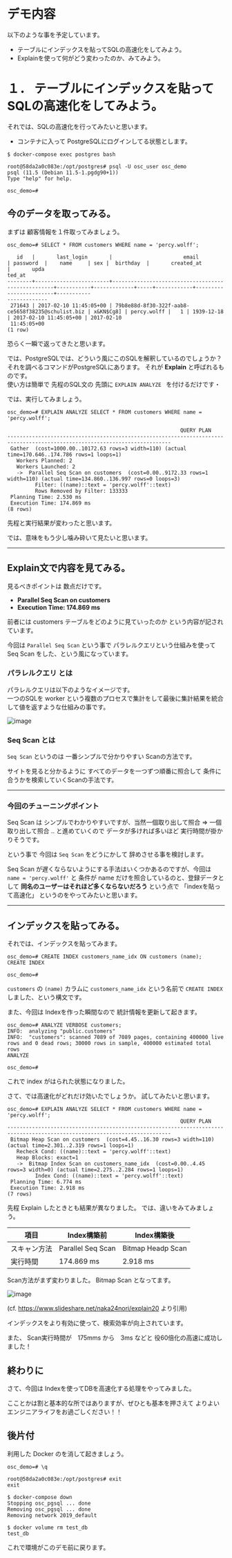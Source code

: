 # デモ内容

以下のような事を予定しています。

- テーブルにインデックスを貼ってSQLの高速化をしてみよう。
- Explainを使って何がどう変わったのか、みてみよう。

# １． テーブルにインデックスを貼ってSQLの高速化をしてみよう。

それでは、SQLの高速化を行ってみたいと思います。

- コンテナに入って PostgreSQLにログインしてる状態とします。

```
$ docker-compose exec postgres bash

root@58da2a0c083e:/opt/postgres# psql -U osc_user osc_demo
psql (11.5 (Debian 11.5-1.pgdg90+1))
Type "help" for help.

osc_demo=# 

```

## 今のデータを取ってみる。

まずは 顧客情報を１件取ってみましょう。

```
osc_demo=# SELECT * FROM customers WHERE name = 'percy.wolff';

   id   |       last_login       |                       email                       | password  |    name     | sex |  birthday  |       created_at       |       upda
ted_at       
--------+------------------------+---------------------------------------------------+-----------+-------------+-----+------------+------------------------+-----------
-------------
 271643 | 2017-02-10 11:45:05+00 | 79b8e88d-8f30-322f-aab8-ce5658f38235@schulist.biz | x&KN$Cg8] | percy.wolff |   1 | 1939-12-18 | 2017-02-10 11:45:05+00 | 2017-02-10
 11:45:05+00
(1 row)

```

恐らく一瞬で返ってきたと思います。

では、PostgreSQLでは、どういう風にこのSQLを解釈しているのでしょうか？ それを調べるコマンドがPostgreSQLにあります。 それが **Explain** と呼ばれるものです。  
使い方は簡単で 先程のSQL文の 先頭に `EXPLAIN ANALYZE ` を付けるだけです・

では、実行してみましょう。

```
osc_demo=# EXPLAIN ANALYZE SELECT * FROM customers WHERE name = 'percy.wolff';

                                                        QUERY PLAN                                                         
---------------------------------------------------------------------------------------------------------------------------
 Gather  (cost=1000.00..10172.63 rows=3 width=110) (actual time=170.646..174.786 rows=1 loops=1)
   Workers Planned: 2
   Workers Launched: 2
   ->  Parallel Seq Scan on customers  (cost=0.00..9172.33 rows=1 width=110) (actual time=134.860..136.997 rows=0 loops=3)
         Filter: ((name)::text = 'percy.wolff'::text)
         Rows Removed by Filter: 133333
 Planning Time: 2.530 ms
 Execution Time: 174.869 ms
(8 rows)

```

先程と実行結果が変わったと思います。

では、意味をもう少し噛み砕いて見たいと思います。

--- 

## Explain文で内容を見てみる。

見るべきポイントは 数点だけです。

- **Parallel Seq Scan on customers**
- **Execution Time: 174.869 ms**

前者には customers テーブルをどのように見ていったのか という内容が記されています。

今回は `Parallel Seq Scan` という事で パラレルクエリという仕組みを使って Seq Scan をした、という風になっています。

### パラレルクエリ とは

パラレルクエリは以下のようなイメージです。  
一つのSQLを worker という複数のプロセスで集計をして最後に集計結果を統合して値を返すような仕組みの事です。

![image](3_image.png)

### Seq Scan とは

`Seq Scan` というのは 一番シンプルで分かりやすい Scanの方法です。

サイトを見ると分かるように すべてのデータを一つずつ順番に照合して 条件に合うかを検索していくScanの手法です。

--- 

### 今回のチューニングポイント

Seq Scan は シンプルでわかりやすいですが、当然一個取り出して照合 => 一個取り出して照合 .. と進めていくので データが多ければ多いほど 実行時間が掛かりそうです。

という事で 今回は `Seq Scan` をどうにかして 辞めさせる事を検討します。

Seq Scan が遅くならないようにする手法はいくつかあるのですが、今回は `name = 'percy.wolff'` と 条件が name だけを照合しているのと、登録データとして **同名のユーザーはそれほど多くならないだろう** という点で 「indexを貼って高速化」 というのをやってみたいと思います。

--- 

## インデックスを貼ってみる。

それでは、インデックスを貼ってみます。

```
osc_demo=# CREATE INDEX customers_name_idx ON customers (name);
CREATE INDEX

osc_demo=# 
```

`customers` の `(name)` カラムに `customers_name_idx` という名前で `CREATE INDEX` しました、という構文です。

また、今回は Indexを作った瞬間なので 統計情報を更新して起きます。

```
osc_demo=# ANALYZE VERBOSE customers;
INFO:  analyzing "public.customers"
INFO:  "customers": scanned 7089 of 7089 pages, containing 400000 live rows and 0 dead rows; 30000 rows in sample, 400000 estimated total rows
ANALYZE

osc_demo=#

```

これで index がはられた状態になりました。

さて、では高速化がどれだけ効いたでしょうか。 試してみたいと思います。

```
osc_demo=# EXPLAIN ANALYZE SELECT * FROM customers WHERE name = 'percy.wolff';
                                                        QUERY PLAN                                                         
---------------------------------------------------------------------------------------------------------------------------
 Bitmap Heap Scan on customers  (cost=4.45..16.30 rows=3 width=110) (actual time=2.301..2.319 rows=1 loops=1)
   Recheck Cond: ((name)::text = 'percy.wolff'::text)
   Heap Blocks: exact=1
   ->  Bitmap Index Scan on customers_name_idx  (cost=0.00..4.45 rows=3 width=0) (actual time=2.275..2.284 rows=1 loops=1)
         Index Cond: ((name)::text = 'percy.wolff'::text)
 Planning Time: 6.774 ms
 Execution Time: 2.918 ms
(7 rows)

```

先程 Explain したときとも結果が異なりました。 では、違いをみてみましょう。

| 項目 | Index構築前 | Index構築後 |
| --- | --- | --- |
| スキャン方法 | Parallel Seq Scan | Bitmap Headp Scan |
| 実行時間 | 174.869 ms | 2.918 ms |

Scan方法がまず変わりました。 Bitmap Scan となってます。

![image](3_image_2.jpg)

(cf. https://www.slideshare.net/naka24nori/explain20 より引用)

インデックスをより有効に使って、検索効率が向上されています。

また、 Scan実行時間が　175mms から　3ms などと 役60倍化の高速に成功しました！

## 終わりに

さて、今回は Indexを使ってDBを高速化する処理をやってみました。

こことかは割と基本的な所ではありますが、ぜひとも基本を押さえて よりよいエンジニアライフをお過ごしください！！

## 後片付

利用した Docker のを消して起きましょう。


```
osc_demo=# \q

root@58da2a0c083e:/opt/postgres# exit
exit

$ docker-compose down
Stopping osc_pgsql ... done
Removing osc_pgsql ... done
Removing network 2019_default

$ docker volume rm test_db
test_db

```

これで環境がこのデモ前に戻ります。  